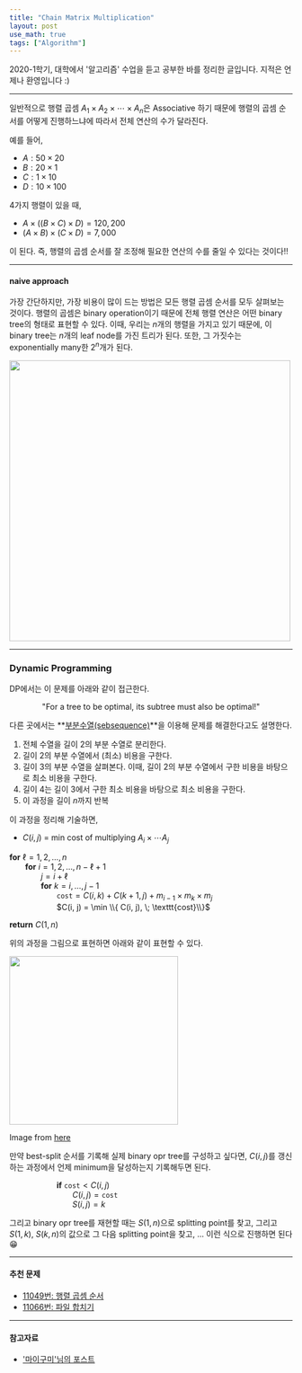 ```yaml
---
title: "Chain Matrix Multiplication"
layout: post
use_math: true
tags: ["Algorithm"]
---
```



2020-1학기, 대학에서 '알고리즘' 수업을 듣고 공부한 바를 정리한 글입니다. 지적은 언제나 환영입니다 :)

<hr/>

일반적으로 행렬 곱셈 $A_1 \times A_2 \times \cdots \times A_n$은 Associative 하기 때문에 행렬의 곱셈 순서를 어떻게 진행하느냐에 따라서 전체 연산의 수가 달라진다.

예를 들어,

- $A: 50 \times 20$
- $B: 20 \times 1$
- $C: 1 \times 10$
- $D: 10 \times 100$

4가지 행렬이 있을 때,

- $A \times ((B \times C) \times D) = 120,200$
- $(A \times B) \times (C \times D) = 7,000$

이 된다. 즉, 행렬의 곱셈 순서를 잘 조정해 필요한 연산의 수를 줄일 수 있다는 것이다!!

<hr/>

#### naive approach

가장 간단하지만, 가장 비용이 많이 드는 방법은 모든 행렬 곱셈 순서를 모두 살펴보는 것이다. <span class="half_HL">행렬의 곱셈은 binary operation이기 때문에 전체 행렬 연산은 어떤 binary tree의 형태로 표현할 수 있다.</span> 이때, 우리는 $n$개의 행렬을 가지고 있기 때문에, 이 binary tree는 $n$개의 leaf node를 가진 트리가 된다. 또한, 그 가짓수는 exponentially many한 $2^n$개가 된다.

<div class="img-wrapper">
  <img src="{{ "/images/algorithm/chain-matrix-multiplication-1.png" | relative_url }}" width="500px">
</div>

<hr/>

### Dynamic Programming

DP에서는 이 문제를 아래와 같이 접근한다.

<div class="statement" align="center">

"For a tree to be optimal, its subtree must also be optimal!"

</div>

다른 곳에서는 **<u>부분수열(sebsequence)</u>**을 이용해 문제를 해결한다고도 설명한다.

1. 전체 수열을 길이 2의 부분 수열로 분리한다.
2. 길이 2의 부분 수열에서 (최소) 비용을 구한다.
3. 길이 3의 부분 수열을 살펴본다. 이때, 길이 2의 부분 수열에서 구한 비용을 바탕으로 최소 비용을 구한다.
4. 길이 4는 길이 3에서 구한 최소 비용을 바탕으로 최소 비용을 구한다.
5. 이 과정을 길이 $n$까지 반복

이 과정을 정리해 기술하면,

- $C(i, j)$ = min cost of multiplying $A_i \times \cdots A_j$

<div class="math-statement" markdown="1">

**for** $\ell = 1, 2, \dots, n$<br/>
&emsp;&emsp;**for** $i=1, 2, \dots, n - \ell + 1$<br/>
&emsp;&emsp;&emsp;&emsp;$j = i + \ell$<br/>
&emsp;&emsp;&emsp;&emsp;**for** $k=i, \dots, j-1$<br/>
&emsp;&emsp;&emsp;&emsp;&emsp;&emsp;$\texttt{cost} = C(i, k) + C(k+1, j) + m_{i-1} \times m_k \times m_j$<br/>
&emsp;&emsp;&emsp;&emsp;&emsp;&emsp;$C(i, j) = \min \\{ C(i, j), \; \texttt{cost}\\}$

**return** $C(1, n)$

</div>

위의 과정을 그림으로 표현하면 아래와 같이 표현할 수 있다.

<div class="img-wrapper">
  <img src="https://helloacm.com/wp-content/uploads/2016/03/chainMatrix-m-table.gif" width="300px">
  <p>
  Image from <a href="https://helloacm.com/how-to-solve-matrix-chain-multiplication-using-dynamic-programming/">here</a>
  </p>
</div>

만약 best-split 순서를 기록해 실제 binary opr tree를 구성하고 싶다면, $C(i, j)$를 갱신하는 과정에서 언제 minimum을 달성하는지 기록해두면 된다.

<div class="math-statement" markdown="1">

&emsp;&emsp;&emsp;&emsp;&emsp;&emsp;**if** $\texttt{cost} < C(i, j)$<br/>
&emsp;&emsp;&emsp;&emsp;&emsp;&emsp;&emsp;&emsp;$C(i, j) = \texttt{cost}$<br/>
&emsp;&emsp;&emsp;&emsp;&emsp;&emsp;&emsp;&emsp;$S(i, j) = k$
</div>

그리고 binary opr tree를 재현할 때는 $S(1, n)$으로 splitting point를 찾고, 그리고 $S(1, k)$, $S(k, n)$의 값으로 그 다음 splitting point을 찾고, ... 이런 식으로 진행하면 된다 😁

<hr/>

#### 추천 문제

- [11049번: 행렬 곱셈 순서](https://www.acmicpc.net/problem/11049)
- [11066번: 파일 합치기](https://www.acmicpc.net/problem/11066)

<hr/>

#### 참고자료

- ['마이구미'님의 포스트](https://mygumi.tistory.com/258)